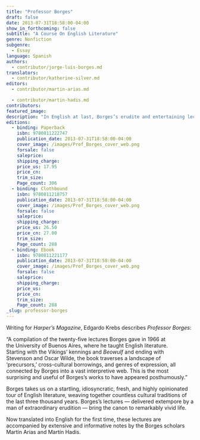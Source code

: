 ```yaml
---
title: "Professor Borges"
draft: false
date: 2013-07-31T18:58:00-04:00
show_in_forthcoming: false
subtitle: "A Course On English Literature"
genre: Nonfiction
subgenre:
  - Essay
language: Spanish
authors:
  - contributor/jorge-luis-borges.md
translators:
  - contributor/katherine-silver.md
editors:
  - contributor/martin-arias.md

  - contributor/martin-hadis.md
contributors:
featured_image:
description: "In English at last, Borges’s erudite and entertaining lectures on English literature from _Beowulf_ to Oscar Wilde "
editions:
  - binding: Paperback
    isbn: 9780811222747
    publication_date: 2013-07-31T18:58:00-04:00
    cover_image: /images/Prof_Borges_cover_web.png
    forsale: false
    saleprice:
    shipping_charge:
    price_us: 17.95
    price_cn:
    trim_size:
    Page_count: 306
  - binding: Clothbound
    isbn: 9780811218757
    publication_date: 2013-07-31T18:58:00-04:00
    cover_image: /images/Prof_Borges_cover_web.png
    forsale: false
    saleprice:
    shipping_charge:
    price_us: 26.50
    price_cn: 27.00
    trim_size:
    Page_count: 288
  - binding: Ebook
    isbn: 9780811221177
    publication_date: 2013-07-31T18:58:00-04:00
    cover_image: /images/Prof_Borges_cover_web.png
    forsale: false
    saleprice:
    shipping_charge:
    price_us:
    price_cn:
    trim_size:
    Page_count: 288
_slug: professor-borges
---
```


Writing for _Harper’s Magazine_, Edgardo Krebs describes _Professor Borges_: 

“A compilation of the twenty-five lectures Borges gave in 1966 at the University of Buenos Aires, where he taught English literature. Starting with the Vikings’ kennings and _Beowulf_ and ending with Stevenson and Oscar Wilde, the book traverses a landscape of ‘precursors,’ cross-cultural borrowings, and genres of expression, all connected by Borges into a vast interpretive web. This is the most surprising and useful of Borges’s works to have appeared posthumously.”

Borges takes us on a startling, idiosyncratic, fresh, and highly opinionated tour of English literature, weaving together countless cultural traditions of the last three thousand years. Borges’s lectures — delivered extempore by a man of extraordinary erudition — bring the canon to remarkably vivid life.

Now translated into English for the first time, these lectures are accompanied by extensive and informative notes by the Borges scholars Martín Arias and Martín Hadis.

